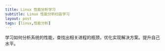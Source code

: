 ```yaml
---
title: Linux 性能分析学习
subtitle: Linux 性能分析扫盲学习
layout: post
tags: [linux,性能分析]
---
```




学习如何分析系统的性能，查找出相关进程的瓶颈，优化实现解决方案。提升自己水平。

